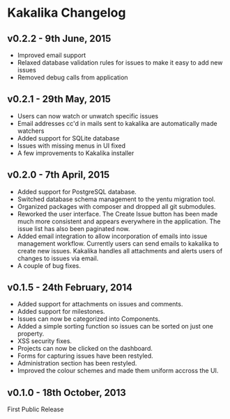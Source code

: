 Kakalika Changelog
===================

v0.2.2 - 9th June, 2015
-----------------------
- Improved email support
- Relaxed database validation rules for issues to make it easy to add new issues
- Removed debug calls from application

v0.2.1 - 29th May, 2015
-----------------------
- Users can now watch or unwatch specific issues
- Email addresses cc'd in mails sent to kakalika are automatically made watchers
- Added support for SQLite database
- Issues with missing menus in UI fixed
- A few improvements to Kakalika installer

v0.2.0 - 7th April, 2015
------------------------
- Added support for PostgreSQL database.
- Switched database schema management to the yentu migration tool.
- Organized packages with composer and dropped all git submodules.
- Reworked the user interface. The Create Issue button has been made much more
  consistent and appears everywhere in the application. The issue list has
  also been paginated now.
- Added email integration to allow incorporation of emails into issue management
  workflow. Currently users can send emails to kakalika to create new issues.
  Kakalika handles all attachments and alerts users of changes to issues via
  email.
- A couple of bug fixes.

v0.1.5 - 24th February, 2014
---------------------------
- Added support for attachments on issues and comments.
- Added support for milestones.
- Issues can now be categorized into Components.
- Added a simple sorting function so issues can be sorted on just one property.
- XSS security fixes.
- Projects can now be clicked on the dashboard.
- Forms for capturing issues have been restyled.
- Administration section has been restyled.
- Improved the colour schemes and made them uniform accross the UI. 


v0.1.0 - 18th October, 2013 
---------------------------
First Public Release
